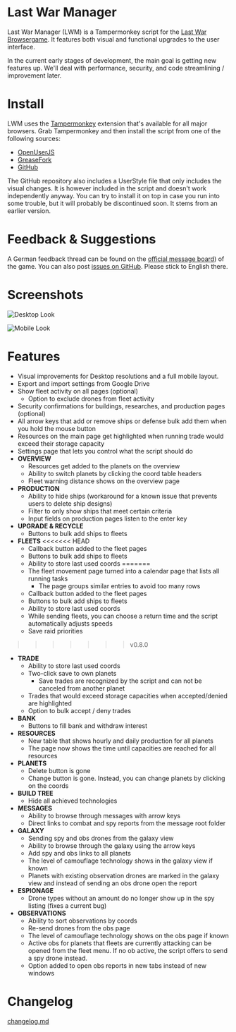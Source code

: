 # Last War Manager

Last War Manager (LWM) is a Tampermonkey script for the [Last War Browsergame](https://last-war.de). It features both visual and functional upgrades to the user interface.

In the current early stages of development, the main goal is getting new features up. We'll deal with performance, security, and code streamlining / improvement later.

# Install

LWM uses the [Tampermonkey](https://tampermonkey.net/) extension that's available for all major browsers. Grab Tampermonkey and then install the script from one of the following sources:

- [OpenUserJS](https://openuserjs.org/scripts/j0shi82/Last_War_Manager)
- [GreaseFork](https://greasyfork.org/en/scripts/379871-last-war-manager)
- [GitHub](https://raw.githubusercontent.com/j0Shi82/last-war-manager/master/last-war-manager.user.js)

The GitHub repository also includes a UserStyle file that only includes the visual changes. It is however included in the script and doesn't work independently anyway. You can try to install it on top in case you run into some trouble, but it will probably be discontinued soon. It stems from an earlier version.

# Feedback & Suggestions

A German feedback thread can be found on the [official message board](http://forum.last-war.de/viewtopic.php?f=4&t=967)) of the game. You can also post [issues on GitHub](https://github.com/j0Shi82/last-war-manager/issues). Please stick to English there.

# Screenshots

![Desktop Look](https://i.imgur.com/LNSIcSK.png "Desktop Look")

![Mobile Look](https://i.imgur.com/OIFOGbo.png "Mobile Look")

# Features

- Visual improvements for Desktop resolutions and a full mobile layout.
- Export and import settings from Google Drive
- Show fleet activity on all pages (optional)
  - Option to exclude drones from fleet activity
- Security confirmations for buildings, researches, and production pages (optional)
- All arrow keys that add or remove ships or defense bulk add them when you hold the mouse button
- Resources on the main page get highlighted when running trade would exceed their storage capacity
- Settings page that lets you control what the script should do
- **OVERVIEW**
  - Resources get added to the planets on the overview
  - Ability to switch planets by clicking the coord table headers
  - Fleet warning distance shows on the overview page
- **PRODUCTION**
  - Ability to hide ships (workaround for a known issue that prevents users to delete ship designs)
  - Filter to only show ships that meet certain criteria
  - Input fields on production pages listen to the enter key
- **UPGRADE & RECYCLE**
  - Buttons to bulk add ships to fleets
- **FLEETS**
<<<<<<< HEAD
  - Callback button added to the fleet pages
  - Buttons to bulk add ships to fleets
  - Ability to store last used coords
=======
  - The fleet movement page turned into a calendar page that lists all running tasks
    - The page groups similar entries to avoid too many rows
  - Callback button added to the fleet pages
  - Buttons to bulk add ships to fleets
  - Ability to store last used coords
  - While sending fleets, you can choose a return time and the script automatically adjusts speeds
  - Save raid priorities
>>>>>>> v0.8.0
- **TRADE**
   - Ability to store last used coords
   - Two-click save to own planets
     - Save trades are recognized by the script and can not be canceled from another planet
   - Trades that would exceed storage capacities when accepted/denied are highlighted
   - Option to bulk accept / deny trades
- **BANK**
  - Buttons to fill bank and withdraw interest
- **RESOURCES**
  - New table that shows hourly and daily production for all planets
  - The page now shows the time until capacities are reached for all resources
- **PLANETS**
  - Delete button is gone
  - Change button is gone. Instead, you can change planets by clicking on the coords
- **BUILD TREE**
  - Hide all achieved technologies
- **MESSAGES**
  - Ability to browse through messages with arrow keys
  - Direct links to combat and spy reports from the message root folder
- **GALAXY**
  - Sending spy and obs drones from the galaxy view
  - Ability to browse through the galaxy using the arrow keys
  - Add spy and obs links to all planets
  - The level of camouflage technology shows in the galaxy view if known
  - Planets with existing observation drones are marked in the galaxy view and instead of sending an obs drone open the report
- **ESPIONAGE**
  - Drone types without an amount do no longer show up in the spy listing (fixes a current bug)
- **OBSERVATIONS**
  - Ability to sort observations by coords
  - Re-send drones from the obs page
  - The level of camouflage technology shows on the obs page if known
  - Active obs for planets that fleets are currently attacking can be opened from the fleet menu. If no ob active, the script offers to send a spy drone instead.
  - Option added to open obs reports in new tabs instead of new windows

# Changelog

[changelog.md](CHANGELOG.md)
